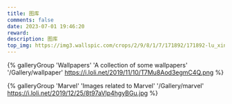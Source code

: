 ```yaml
---
title: 图库
comments: false
date: 2023-07-01 19:46:20
reward:
description: 图库
top_img: https://img3.wallspic.com/crops/2/9/8/1/7/171892/171892-lu_xing-cheng_shi-li_cheng_bei-cheng_shi_jing_guan-3840x2160.jpg
---
```


{% galleryGroup 'Wallpapers' 'A collection of some wallpapers' '/Gallery/wallpaper' https://i.loli.net/2019/11/10/T7Mu8Aod3egmC4Q.png %}

{% galleryGroup 'Marvel' 'Images related to Marvel' '/Gallery/marvel' https://i.loli.net/2019/12/25/8t97aVlp4hgyBGu.jpg %}


